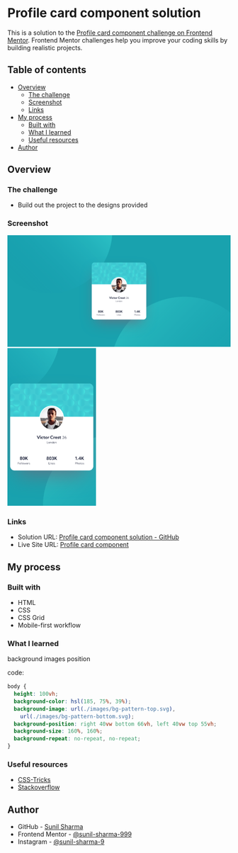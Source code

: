 # Profile card component solution

This is a solution to the [Profile card component challenge on Frontend Mentor](https://www.frontendmentor.io/challenges/profile-card-component-cfArpWshJ). Frontend Mentor challenges help you improve your coding skills by building realistic projects.

## Table of contents

- [Overview](#overview)
  - [The challenge](#the-challenge)
  - [Screenshot](#screenshot)
  - [Links](#links)
- [My process](#my-process)
  - [Built with](#built-with)
  - [What I learned](#what-i-learned)
  - [Useful resources](#useful-resources)
- [Author](#author)

## Overview

### The challenge

- Build out the project to the designs provided

### Screenshot

![desktop screenshot](./screenshots/desktop.png)
<img src="./screenshots/mobile.png" alt="screenshot" width="200px">

### Links

- Solution URL: [Profile card component solution - GitHub](https://github.com/sunil-sharma-999/Profile-card-component-solution/)
- Live Site URL: [Profile card component](https://sunil-sharma-999.github.io/Profile-card-component-solution/)

## My process

### Built with

- HTML
- CSS
- CSS Grid
- Mobile-first workflow

### What I learned

background images position

code:

```css
body {
  height: 100vh;
  background-color: hsl(185, 75%, 39%);
  background-image: url(./images/bg-pattern-top.svg),
    url(./images/bg-pattern-bottom.svg);
  background-position: right 40vw bottom 66vh, left 40vw top 55vh;
  background-size: 160%, 160%;
  background-repeat: no-repeat, no-repeat;
}
```

### Useful resources

- [CSS-Tricks](https://css-tricks.com/)
- [Stackoverflow](https://stackoverflow.com/)

## Author

- GitHub - [Sunil Sharma](https://github.com/sunil-sharma-999/)
- Frontend Mentor - [@sunil-sharma-999](https://www.frontendmentor.io/profile/sunil-sharma-999)
- Instagram - [@sunil-sharma-9](https://www.instagram.com/sunil.sharma.9)
